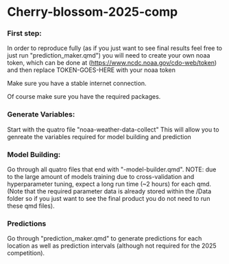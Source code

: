 # Cherry-blossom-2025-comp

### First step:

In order to reproduce fully (as if you just want to see final results feel free to just run "prediction_maker.qmd") you will need to create your own noaa token, which can be done at (https://www.ncdc.noaa.gov/cdo-web/token) and then replace TOKEN-GOES-HERE with your noaa token 

Make sure you have a stable internet connection.

Of course make sure you have the required packages.

### Generate Variables:

Start with the quatro file "noaa-weather-data-collect" This will allow you to genreate the variables required for model building and prediction

### Model Building:

Go through all quatro files that end with "-model-builder.qmd". NOTE: due to the large amount of models training due to cross-validation and hyperparameter tuning, expect a long run time (~2 hours) for each qmd. (Note that the required parameter data is already stored within the /Data folder so if you just want to see the final product you do not need to run these qmd files).

### Predictions

Go through "prediction_maker.qmd" to generate predictions for each location as well as prediction intervals (although not required for the 2025 competition).
